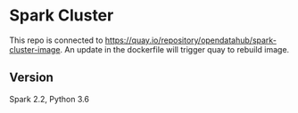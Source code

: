 Spark Cluster
==============
This repo is connected to https://quay.io/repository/opendatahub/spark-cluster-image. An update in the dockerfile will trigger quay to rebuild image.

Version
--------
Spark 2.2, Python 3.6